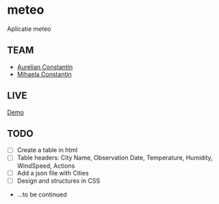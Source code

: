 # meteo
Aplicatie meteo

## TEAM
- [Aurelian Constantin](https://github.com/aurelian2020)
- [Mihaela Constantin](https://github.com/mihaelacon)

## LIVE
[Demo](https://aurelian2020.github.io/meteo/)

## TODO
- [ ] Create a table in html
- [ ] Table headers: City Name, Observation Date, Temperature, Humidity, WindSpeed, Actions
- [ ] Add a json file with Cities
- [ ] Design and structures in CSS
- ...to be continued
